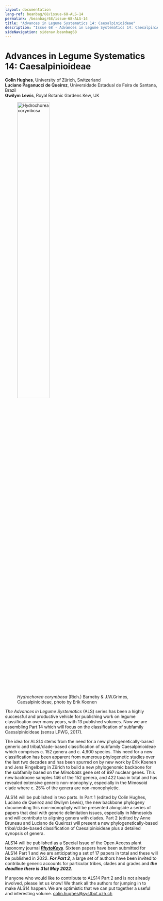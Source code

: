 ```yaml
---
layout: documentation
lang-ref: beanbag/68/issue-68-ALS-14
permalink: /beanbag/68/issue-68-ALS-14
title: "Advances in Legume Systematics 14: Caesalpinioideae"
description: "Issue 68 - Advances in Legume Systematics 14: Caesalpinioideae"
sideNavigation: sidenav.beanbag68
---
```


# Advances in Legume Systematics 14: Caesalpinioideae

**Colin Hughes**, University of Zürich, Switzerland  
**Luciano Paganucci de Queiroz**, Universidade Estadual de Feira de Santana, Brazil  
**Gwilym Lewis**, Royal Botanic Gardens Kew, UK  


<figure>
	<img src="/assets/images/68/ASL-1.png" alt="Hydrochorea corymbosa" width="50%" align="center">
	<figcaption><i>Hydrochorea corymbosa</i> (Rich.) Barneby & J.W.Grimes, Caesalpinioideae, photo by Erik Koenen</figcaption>
</figure> 

*The Advances in Legume Systematics* (ALS) series has been a highly successful and productive vehicle for publishing work on legume classification over many years, with 13 published volumes. Now we are assembling Part 14 which will focus on the classification of subfamily Caesalpinioideae (sensu LPWG, 2017).  

The idea for ALS14 stems from the need for a new phylogenetically-based generic and tribal/clade-based classification of subfamily Caesalpinioideae which comprises c. 152 genera and c. 4,600 species. This need for a new classification has been apparent from numerous phylogenetic studies over the last two decades and has been spurred on by new work by Erik Koenen and Jens Ringelberg in Zürich to build a new phylogenomic backbone for the subfamily based on the *Mimobaits* gene set of 997 nuclear genes. This new backbone samples 146 of the 152 genera, and 422 taxa in total and has revealed extensive generic non-monophyly, especially in the Mimosoid clade where c. 25% of the genera are non-monophyletic.  

ALS14 will be published in two parts. In Part 1 (edited by Colin Hughes, Luciano de Queiroz and Gwilym Lewis), the new backbone phylogeny documenting this non-monophyly will be presented alongside a series of papers that deal with generic delimitation issues, especially in Mimosoids and will contribute to aligning genera with clades. Part 2 (edited by Anne Bruneau and Luciano de Queiroz) will present a new phylogenetically-based tribal/clade-based classification of Caesalpinioideae plus a detailed synopsis of genera.  

ALS14 will be published as a Special Issue of the Open Access plant taxonomy journal [***PhytoKeys***](https://phytokeys.pensoft.net/special_issues). Sixteen papers have been submitted for ALS14 Part 1 and we are anticipating a set of 17 papers in total and these will be published in 2022. ***For Part 2***, a large set of authors have been invited to contribute generic accounts for particular tribes, clades and grades and ***the deadline there is 31st May 2022***.  

If anyone who would like to contribute to ALS14 Part 2 and is not already involved, please let us know! We thank all the authors for jumping in to make ALS14 happen. We are optimistic that we can put together a useful and interesting volume. <colin.hughes@systbot.uzh.ch>
